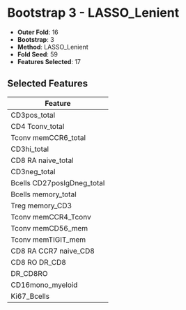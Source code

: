 # Bootstrap 3 - LASSO_Lenient

- **Outer Fold**: 16
- **Bootstrap**: 3
- **Method**: LASSO_Lenient
- **Fold Seed**: 59
- **Features Selected**: 17

## Selected Features

| Feature |
|---------|
| CD3pos_total |
| CD4 Tconv_total |
| Tconv memCCR6_total |
| CD3hi_total |
| CD8 RA naive_total |
| CD3neg_total |
| Bcells CD27posIgDneg_total |
| Bcells memory_total |
| Treg memory_CD3 |
| Tconv memCCR4_Tconv |
| Tconv memCD56_mem |
| Tconv memTIGIT_mem |
| CD8 RA CCR7 naive_CD8 |
| CD8 RO DR_CD8 |
| DR_CD8RO |
| CD16mono_myeloid |
| Ki67_Bcells |
